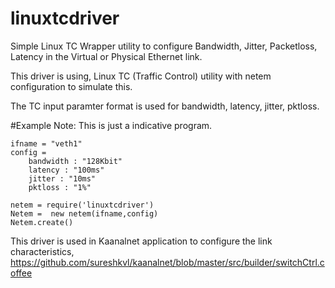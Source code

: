 # linuxtcdriver
Simple Linux TC Wrapper utility to configure Bandwidth, Jitter, Packetloss, Latency in the Virtual or Physical Ethernet link.

This driver is using, Linux TC (Traffic Control) utility with netem configuration to simulate this.



The TC input paramter format is used for bandwidth, latency, jitter, pktloss.


#Example
Note:  This is just a indicative program. 

    ifname = "veth1"
    config =
        bandwidth : "128Kbit"
        latency : "100ms"
        jitter : "10ms"
        pktloss : "1%"

    netem = require('linuxtcdriver')
    Netem =  new netem(ifname,config)
    Netem.create()



This driver is used in Kaanalnet application to configure the link characteristics, https://github.com/sureshkvl/kaanalnet/blob/master/src/builder/switchCtrl.coffee
